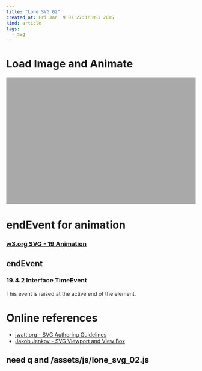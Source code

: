 ```yaml
---
title: "Lone SVG 02"
created_at: Fri Jan  9 07:27:37 MST 2015
kind: article
tags:
  - svg
---
```


# Load Image and Animate

<svg version="1.1"
     baseProfile="full"
     xmlns="http://www.w3.org/2000/svg"
     xmlns:xlink="http://www.w3.org/1999/xlink"
     xmlns:ev="http://www.w3.org/2001/xml-events"
     width="900px" height="600px"
     viewBox="0 0 900 600"
     preserveAspectRatio="xMinYMin meet"
     style="background-color:DarkGray; display:inline-block;"
     id="top-svg">

<g id="animations">
</g>
<g id="g1">
</g>
<g id="g2">
</g>

<defs id="svgdefs">
</defs>

</svg>

# endEvent for animation

### [w3.org SVG - 19 Animation](http://www.w3.org/TR/SVG/animate.html)

## endEvent

### 19.4.2 Interface TimeEvent

This event is raised at the active end of the element.

# Online references

* [jwatt.org - SVG Authoring Guidelines](https://jwatt.org/svg/authoring/)
* [Jakob Jenkov - SVG Viewport and View Box](http://tutorials.jenkov.com/svg/svg-viewport-view-box.html)

## need q and /assets/js/lone_svg_02.js

